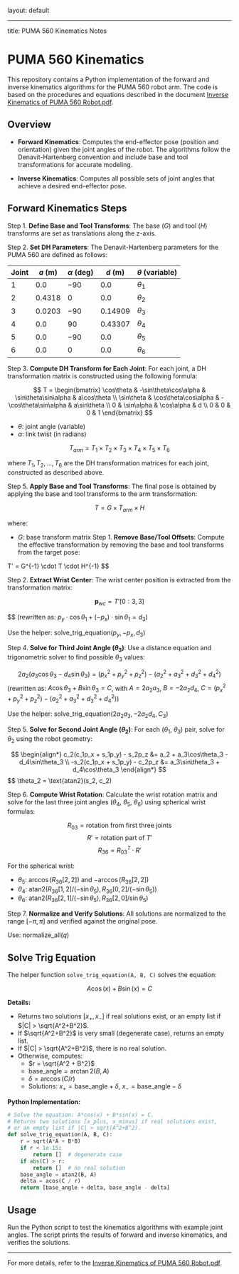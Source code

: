 layout: default

---
title: PUMA 560 Kinematics Notes
<script>
window.MathJax = {
    tex: {
        inlineMath: [['$', '$'], ['\\(', '\\)']]
    }
};
</script>
<script src="https://polyfill.io/v3/polyfill.min.js?features=es6"></script>
<script id="MathJax-script" async src="https://cdn.jsdelivr.net/npm/mathjax@3/es5/tex-mml-chtml.js"></script>

# PUMA 560 Kinematics

This repository contains a Python implementation of the forward and inverse kinematics algorithms for the PUMA 560 robot arm. The code is based on the procedures and equations described in the document [Inverse Kinematics of PUMA 560 Robot.pdf](./Inverse%20Kinematics%20of%20PUMA%20560%20Robot.pdf).

## Overview

- **Forward Kinematics**: Computes the end-effector pose (position and orientation) given the joint angles of the robot.
The algorithms follow the Denavit-Hartenberg convention and include base and tool transformations for accurate modeling.

- **Inverse Kinematics**: Computes all possible sets of joint angles that achieve a desired end-effector pose.


## Forward Kinematics Steps
Step 1. **Define Base and Tool Transforms**: The base ($G$) and tool ($H$) transforms are set as translations along the z-axis.

Step 2. **Set DH Parameters**: The Denavit-Hartenberg parameters for the PUMA 560 are defined as follows:

| Joint | $a$ (m)   | $\alpha$ (deg) | $d$ (m)    | $\theta$ (variable) |
|-------|---------|-------------|----------|------------------|
| 1     | $0.0$     | $-90$         | $0.0$      | $\theta_1$               |
| 2     | $0.4318$  | $0$           | $0.0$      | $\theta_2$               |
| 3     | $0.0203$  | $-90$         | $0.14909$  | $\theta_3$               |
| 4     | $0.0$     | $90$          | $0.43307$  | $\theta_4$               |
| 5     | $0.0$     | $-90$         | $0.0$      | $\theta_5$               |
| 6     | $0.0$     | $0$           | $0.0$      | $\theta_6$               |

Step 3. **Compute DH Transform for Each Joint**: For each joint, a DH transformation matrix is constructed using the following formula:

$$
T = \begin{bmatrix}
    \cos\theta & -\sin\theta\cos\alpha & \sin\theta\sin\alpha & a\cos\theta \\
    \sin\theta & \cos\theta\cos\alpha & -\cos\theta\sin\alpha & a\sin\theta \\
    0 & \sin\alpha & \cos\alpha & d \\
    0 & 0 & 0 & 1
\end{bmatrix}
$$

- $\theta$: joint angle (variable)
- $\alpha$: link twist (in radians)

$$
T_{arm} = T_1 \times T_2 \times T_3 \times T_4 \times T_5 \times T_6
$$

where $T_1, T_2, ..., T_6$ are the DH transformation matrices for each joint, constructed as described above.

Step 5. **Apply Base and Tool Transforms**: The final pose is obtained by applying the base and tool transforms to the arm transformation:

$$
T = G \times T_{arm} \times H
$$

where:
- $G$: base transform matrix
Step 1. **Remove Base/Tool Offsets**: Compute the effective transformation by removing the base and tool transforms from the target pose:

T' = G^{-1} \cdot T \cdot H^{-1}
$$

Step 2. **Extract Wrist Center**: The wrist center position is extracted from the transformation matrix:

$$
\mathbf{p}_{wc} = T'[0:3, 3]
$$

$$
(rewritten as: $p_y \cdot \cos\theta_1 + (-p_x) \cdot \sin\theta_1 = d_3$)

Use the helper: $\text{solve\_trig\_equation}(p_y, -p_x, d_3)$

Step 4. **Solve for Third Joint Angle ($\theta_3$)**: Use a distance equation and trigonometric solver to find possible $\theta_3$ values:

$$
2a_2(a_3\cos\theta_3 - d_4\sin\theta_3) = (p_x^2 + p_y^2 + p_z^2) - (a_2^2 + a_3^2 + d_3^2 + d_4^2)
$$
(rewritten as: $A\cos\theta_3 + B\sin\theta_3 = C$, with $A = 2a_2a_3$, $B = -2a_2d_4$, $C = (p_x^2 + p_y^2 + p_z^2) - (a_2^2 + a_3^2 + d_3^2 + d_4^2)$)

Use the helper: $\text{solve\_trig\_equation}(2a_2a_3, -2a_2d_4, C_3)$

Step 5. **Solve for Second Joint Angle ($\theta_2$)**: For each ($\theta_1$, $\theta_3$) pair, solve for $\theta_2$ using the robot geometry:

$$
\begin{align*}
    c_2(c_1p_x + s_1p_y) - s_2p_z &= a_2 + a_3\cos\theta_3 - d_4\sin\theta_3 \\
    -s_2(c_1p_x + s_1p_y) - c_2p_z &= a_3\sin\theta_3 + d_4\cos\theta_3
\end{align*}
$$
$$
\theta_2 = \text{atan2}(s_2, c_2)

Step 6. **Compute Wrist Rotation**: Calculate the wrist rotation matrix and solve for the last three joint angles ($\theta_4$, $\theta_5$, $\theta_6$) using spherical wrist formulas:

$$
R_{03} = \text{rotation from first three joints}
$$
$$
R' = \text{rotation part of } T'
$$
$$
R_{36} = R_{03}^T \cdot R'
$$

For the spherical wrist:
- $\theta_5$: $\arccos(R_{36}[2,2])$ and $-\arccos(R_{36}[2,2])$
- $\theta_4$: $\text{atan2}(R_{36}[1,2]/(-\sin\theta_5), R_{36}[0,2]/(-\sin\theta_5))$
- $\theta_6$: $\text{atan2}(R_{36}[2,1]/(-\sin\theta_5), R_{36}[2,0]/\sin\theta_5)$

Step 7. **Normalize and Verify Solutions**: All solutions are normalized to the range $[-\pi, \pi]$ and verified against the original pose.

Use: $\text{normalize\_all}(q)$

## Solve Trig Equation
The helper function `solve_trig_equation(A, B, C)` solves the equation:

$$
A \cos(x) + B \sin(x) = C
$$

**Details:**
- Returns two solutions $[x_+, x_-]$ if real solutions exist, or an empty list if $|C| > \sqrt{A^2+B^2}$.
- If $\sqrt{A^2+B^2}$ is very small (degenerate case), returns an empty list.
- If $|C| > \sqrt{A^2+B^2}$, there is no real solution.
- Otherwise, computes:
  - $r = \sqrt{A^2 + B^2}$
  - $\text{base\_angle} = \arctan2(B, A)$
  - $\delta = \arccos(C / r)$
  - Solutions: $x_+ = \text{base\_angle} + \delta$, $x_- = \text{base\_angle} - \delta$

**Python Implementation:**
```python
# Solve the equation: A*cos(x) + B*sin(x) = C.
# Returns two solutions [x_plus, x_minus] if real solutions exist,
# or an empty list if |C| > sqrt(A^2+B^2).
def solve_trig_equation(A, B, C):
    r = sqrt(A*A + B*B)
    if r < 1e-15:
        return []  # degenerate case
    if abs(C) > r:
        return []  # no real solution
    base_angle = atan2(B, A)
    delta = acos(C / r)
    return [base_angle + delta, base_angle - delta]
```

## Usage
Run the Python script to test the kinematics algorithms with example joint angles. The script prints the results of forward and inverse kinematics, and verifies the solutions.


---

For more details, refer to the [Inverse Kinematics of PUMA 560 Robot.pdf](./Inverse%20Kinematics%20of%20PUMA%20560%20Robot.pdf).

